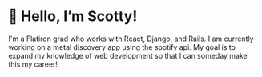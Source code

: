 # 👋 Hello, I’m Scotty! 
I'm a Flatiron grad who works with React, Django, and Rails.
I am currently working on a metal discovery app using the spotify api.
My goal is to expand my knowledge of web development so that I can someday make this my career!
